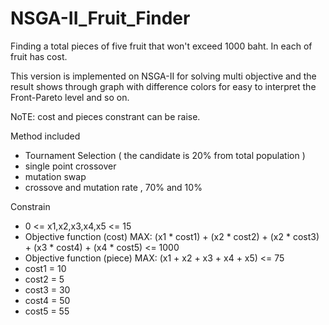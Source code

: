 # NSGA-II_Fruit_Finder

Finding a total pieces of five fruit that won't exceed 1000 baht.
In each of fruit has cost. 

This version is implemented on NSGA-II for solving multi objective and the result shows through graph with difference colors
for easy to interpret the Front-Pareto level and so on.

NoTE: cost and pieces constrant can be raise.

Method included
- Tournament Selection ( the candidate is 20% from total population )
- single point crossover
- mutation swap
- crossove and mutation rate , 70% and 10%

Constrain
- 0 <= x1,x2,x3,x4,x5 <= 15
- Objective function (cost) MAX: (x1 * cost1) + (x2 * cost2) + (x2 * cost3) + (x3 * cost4) + (x4 * cost5) <= 1000
- Objective function (piece) MAX: (x1 + x2 + x3 + x4 + x5) <= 75
- cost1 = 10
- cost2 = 5
- cost3 = 30
- cost4 = 50
- cost5 = 55
